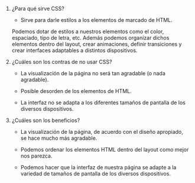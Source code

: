 1. ¿Para qué sirve CSS?

    - Sirve para darle estilos a los elementos de marcado  de HTML.
    
    Podemos dotar de estilos a nuestros elementos como el color, espaciado, tipo de letra, etc. Además podemos organizar dichos elementos dentro del layout, crear animaciones, definir transiciones y crear interfaces adaptables a distintos dispositivos.

2. ¿Cuáles son los contras de no usar CSS?

    - La visualización de la página no será tan agradable (o nada agradable).

    - Posible desorden de los elementos de HTML.

    - La interfaz no se adapta a los diferentes tamaños de pantalla de los diversos dispositivos.

3. ¿Cuáles son los beneficios?

    - La visualización de la página, de acuerdo con el diseño apropiado, se hace mucho más agradable.

    - Podemos ordenar los elementos HTML dentro del layout como mejor nos parezca.
    
    - Podemos hacer que la interfaz de nuestra página se adapte a la variedad de tamaños de pantalla de los diversos dispositivos.
